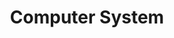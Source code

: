 ---
layout: list
title: Computer System
slug: computer_system
description: >
  컴퓨터 시스템 공부
menu: true
---